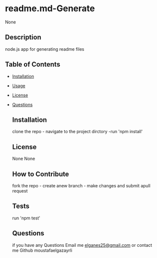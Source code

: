 # readme.md-Generate
  None

  ## Description
  node.js app for generating readme files


  ## Table of Contents

  - [Installation](#installation)
- [Usage](#usage)
- [License](#license)
- [Questions](#Questions)

  ## Installation
  clone the repo - navigate to the project dirctory -run 'npm install'

  ## License
  None 
  None

  ## How to Contribute
  fork the repo - create anew branch - make changes and submit apull request 

  ## Tests
  run 'npm test'

  ## Questions

  if you have any Questions Email me elganes25@gmail.com
  or
  contact me Github moustafaelgazayrli
